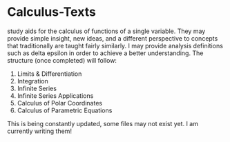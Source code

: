 # Calculus-Texts
study aids for the calculus of functions of a single variable. They may provide simple insight, new ideas, and a different perspective to concepts that traditionally are taught fairly similarly. I may provide analysis definitions such as delta epsilon in order to achieve a better understanding.
The structure (once completed) will follow: 
1. Limits & Differentiation
2. Integration
3. Infinite Series 
4. Infinite Series Applications
5. Calculus of Polar Coordinates
6. Calculus of Parametric Equations

This is being constantly updated, some files may not exist yet. I am currently writing them!
